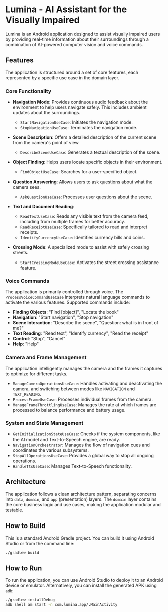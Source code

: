 # Lumina - AI Assistant for the Visually Impaired

Lumina is an Android application designed to assist visually impaired users by providing real-time
information about their surroundings through a combination of AI-powered computer vision and voice
commands.

## Features

The application is structured around a set of core features, each represented by a specific use case
in the domain layer.

### Core Functionality

* **Navigation Mode**: Provides continuous audio feedback about the environment to help users
  navigate safely. This includes ambient updates about the surroundings.
    * `StartNavigationUseCase`: Initiates the navigation mode.
    * `StopNavigationUseCase`: Terminates the navigation mode.

* **Scene Description**: Offers a detailed description of the current scene from the camera's point
  of view.
    * `DescribeSceneUseCase`: Generates a textual description of the scene.

* **Object Finding**: Helps users locate specific objects in their environment.
    * `FindObjectUseCase`: Searches for a user-specified object.

* **Question Answering**: Allows users to ask questions about what the camera sees.
    * `AskQuestionUseCase`: Processes user questions about the scene.

* **Text and Document Reading**:
    * `ReadTextUseCase`: Reads any visible text from the camera feed, including from multiple frames
      for better accuracy.
    * `ReadReceiptUseCase`: Specifically tailored to read and interpret receipts.
    * `IdentifyCurrencyUseCase`: Identifies currency bills and coins.

* **Crossing Mode**: A specialized mode to assist with safely crossing streets.
    * `StartCrossingModeUseCase`: Activates the street crossing assistance feature.

### Voice Commands

The application is primarily controlled through voice. The `ProcessVoiceCommandUseCase` interprets
natural language commands to activate the various features. Supported commands include:

* **Finding Objects**: "Find [object]", "Locate the book"
* **Navigation**: "Start navigation", "Stop navigation"
* **Scene Interaction**: "Describe the scene", "Question: what is in front of me?"
* **Text Reading**: "Read text", "Identify currency", "Read the receipt"
* **Control**: "Stop", "Cancel"
* **Help**: "Help"

### Camera and Frame Management

The application intelligently manages the camera and the frames it captures to optimize for
different tasks.

* `ManageCameraOperationsUseCase`: Handles activating and deactivating the camera, and switching
  between modes like `NAVIGATION` and `TEXT_READING`.
* `ProcessFrameUseCase`: Processes individual frames from the camera.
* `ManageFrameThrottlingUseCase`: Manages the rate at which frames are processed to balance
  performance and battery usage.

### System and State Management

* `GetInitializationStateUseCase`: Checks if the system components, like the AI model and
  Text-to-Speech engine, are ready.
* `NavigationOrchestrator`: Manages the flow of navigation cues and coordinates the various
  subsystems.
* `StopAllOperationsUseCase`: Provides a global way to stop all ongoing operations.
* `HandleTtsUseCase`: Manages Text-to-Speech functionality.

## Architecture

The application follows a clean architecture pattern, separating concerns into `data`, `domain`, and
`app` (presentation) layers. The `domain` layer contains the core business logic and use cases,
making the application modular and testable.

## How to Build

This is a standard Android Gradle project. You can build it using Android Studio or from the command
line:

```bash
./gradlew build
```

## How to Run

To run the application, you can use Android Studio to deploy it to an Android device or emulator.
Alternatively, you can install the generated APK using `adb`:

```bash
./gradlew installDebug
adb shell am start -n com.lumina.app/.MainActivity
```
